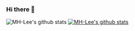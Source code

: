 ### Hi there 👋

<!--
**MH-Lee/MH-Lee** is a ✨ _special_ ✨ repository because its `README.md` (this file) appears on your GitHub profile.

Here are some ideas to get you started:

- 🔭 I’m currently working on ...
- 🌱 I’m currently learning ...
- 👯 I’m looking to collaborate on ...
- 🤔 I’m looking for help with ...
- 💬 Ask me about ...
- 📫 How to reach me: ...
- 😄 Pronouns: ...
- ⚡ Fun fact: ...
-->


![MH-Lee's github stats](https://github-readme-stats.vercel.app/api?username=MH-Lee&show_icons=true&row=20&column=10)
[![MH-Lee's github stats](https://github-readme-stats.vercel.app/api/top-langs/?username=MH-Lee&show_icons=true&hide_border=true&title_color=004386&icon_color=004386&layout=compact&row=20&column=10)](https://github.com/MH-Lee)
